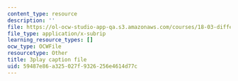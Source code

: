 ```yaml
---
content_type: resource
description: ''
file: https://ol-ocw-studio-app-qa.s3.amazonaws.com/courses/18-03-differential-equations-spring-2010/59487e86a325027f9326256e4614d77c_peYvLk_HZdw.srt
file_type: application/x-subrip
learning_resource_types: []
ocw_type: OCWFile
resourcetype: Other
title: 3play caption file
uid: 59487e86-a325-027f-9326-256e4614d77c
---
```

